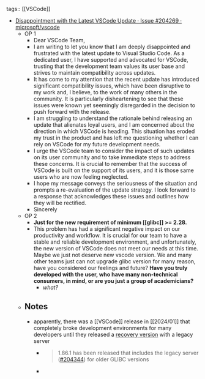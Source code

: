 tags:: [[VSCode]]

- [Disappointment with the Latest VSCode Update · Issue #204269 · microsoft/vscode](https://github.com/microsoft/vscode/issues/204269)
	- OP 1
		- Dear VSCode Team,
		- I am writing to let you know that I am deeply disappointed and frustrated with the latest update to Visual Studio Code. As a dedicated user, I have supported and advocated for VSCode, trusting that the development team values its user base and strives to maintain compatibility across updates.
		- It has come to my attention that the recent update has introduced significant compatibility issues, which have been disruptive to my work and, I believe, to the work of many others in the community. It is particularly disheartening to see that these issues were known yet seemingly disregarded in the decision to push forward with the release.
		- I am struggling to understand the rationale behind releasing an update that alienates loyal users, and I am concerned about the direction in which VSCode is heading. This situation has eroded my trust in the product and has left me questioning whether I can rely on VSCode for my future development needs.
		- I urge the VSCode team to consider the impact of such updates on its user community and to take immediate steps to address these concerns. It is crucial to remember that the success of VSCode is built on the support of its users, and it is those same users who are now feeling neglected.
		- I hope my message conveys the seriousness of the situation and prompts a re-evaluation of the update strategy. I look forward to a response that acknowledges these issues and outlines how they will be rectified.
		- Sincerely
	- OP 2
		- **Just for the new requirement of minimum [[glibc]] >= 2.28.**
		- This problem has had a significant negative impact on our productivity and workflow. It is crucial for our team to have a stable and reliable development environment, and unfortunately, the new version of VSCode does not meet our needs at this time.
		  Maybe we just not deserve new vscode version.
		  We and many other teams just can not upgrade glibc version for many reason, have you considered our feelings and future?
		  **Have you truly developed with the user, who have many non-technical consumers, in mind, or are you just a group of academicians?**
			- *what?*
	- ## Notes
		- apparently, there was a [[VSCode]] release in [[2024/01]] that completely broke development environments for many developers until they released a [recovery version](https://github.com/microsoft/vscode/issues/204269#issuecomment-1934518010) with a legacy server
			- > 1.86.1 has been released that includes the legacy server ([#204344](https://github.com/microsoft/vscode/issues/204344)) for older GLIBC versions
			-